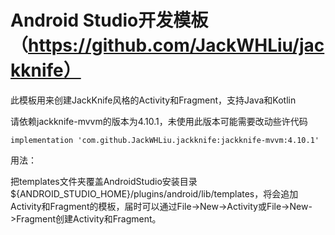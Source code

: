 # Android Studio开发模板（https://github.com/JackWHLiu/jackknife）
此模板用来创建JackKnife风格的Activity和Fragment，支持Java和Kotlin



请依赖jackknife-mvvm的版本为4.10.1，未使用此版本可能需要改动些许代码

```
implementation 'com.github.JackWHLiu.jackknife:jackknife-mvvm:4.10.1'
```



用法：

把templates文件夹覆盖AndroidStudio安装目录 ${ANDROID_STUDIO_HOME}/plugins/android/lib/templates，将会追加Activity和Fragment的模板，届时可以通过File->New->Activity或File->New->Fragment创建Activity和Fragment。
